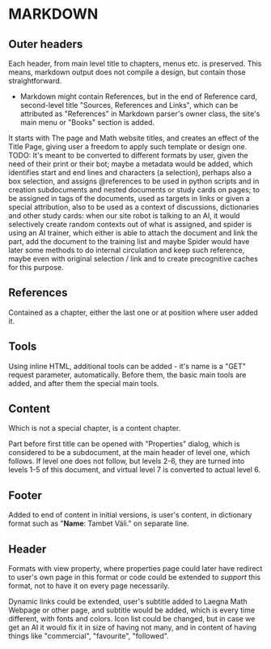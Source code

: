 # MARKDOWN

## Outer headers

Each header, from main level title to chapters, menus etc. is preserved. This means, markdown output does not compile a design, but contain those straightforward.
- Markdown might contain References, but in the end of Reference card, second-level title "Sources, References and Links", which can be attributed as "References" in Markdown parser's owner class, the site's main menu or "Books" section is added.

It starts with The page and Math website titles, and creates an effect of the Title Page, giving user a freedom to apply such template or design one.
TODO: It's meant to be converted to different formats by user, given the need of their print or their bot; maybe a metadata would be added, which identifies start and end lines and characters (a selection), perhaps also a box selection, and assigns @references to be used in python scripts and in creation subdocuments and nested documents or study cards on pages; to be assigned in tags of the documents, used as targets in links or given a special attribution, also to be used as a context of discussions, dictionaries and other study cards: when our site robot is talking to an AI, it would selectively create random contexts out of what is assigned, and spider is using an AI trainer, which either is able to attach the document and link the part, add the document to the training list and maybe Spider would have later some methods to do internal circulation and keep such reference, maybe even with original selection / link and to create precognitive caches for this purpose.

## References

Contained as a chapter, either the last one or at position where user added it.

## Tools

Using inline HTML, additional tools can be added - it's name is a "GET" request parameter, automatically. Before them, the basic main tools are added, and after them the special main tools.

## Content

Which is not a special chapter, is a content chapter.

Part before first title can be opened with "Properties" dialog, which is considered to be a subdocument, at the main header of level one, which follows. If level one does not follow, but levels 2-6, they are turned into levels 1-5 of this document, and virtual level 7 is converted to actual level 6.

## Footer

Added to end of content in initial versions, is user's content, in dictionary format such as "__Name__: Tambet Väli." on separate line.

## Header

Formats with view property, where properties page could later have redirect to user's own page in this format or code could be extended to _support_ this format, not to have it on every page necessarily.

Dynamic links could be extended, user's subtitle added to Laegna Math Webpage or other page, and subtitle would be added, which is every time different, with fonts and colors. Icon list could be changed, but in case we get an AI it would fix it in size of having not many, and in content of having things like "commercial", "favourite", "followed".